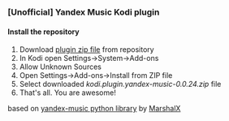 ### [Unofficial] Yandex Music Kodi plugin
#### Install the repository
1. Download [plugin zip file](https://github.com/Angel777d/kodi.plugin.yandex-music/raw/master/bin/kodi.plugin.yandex-music-0.0.24.zip) from repository
2. In Kodi open Settings->System->Add-ons
3. Allow Unknown Sources
4. Open Settings->Add-ons->Install from ZIP file
5. Select downloaded *kodi.plugin.yandex-music-0.0.24.zip* file
6. That's all. You are awesome!   

based on [yandex-music python library](https://github.com/MarshalX/yandex-music-api) by [MarshalX](https://github.com/MarshalX)
